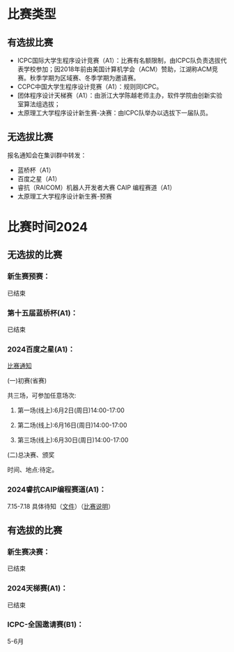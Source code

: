 # 比赛类型

## 有选拔比赛

- ICPC国际大学生程序设计竞赛（A1）：比赛有名额限制，由ICPC队负责选拔代表学校参加；因2018年前由美国计算机学会（ACM）赞助，江湖称ACM竞赛。秋季学期为区域赛、冬季学期为邀请赛。
- CCPC中国大学生程序设计竞赛（A1）：规则同ICPC。
- 团体程序设计天梯赛（A1）：由浙江大学陈越老师主办，软件学院由创新实验室算法组选拔；
- 太原理工大学程序设计新生赛-决赛：由ICPC队举办以选拔下一届队员。

## 无选拔比赛

报名通知会在集训群中转发：

- 蓝桥杯（A1）
- 百度之星（A1）
- 睿抗（RAICOM）机器人开发者大赛 CAIP 编程赛道（A1）
- 太原理工大学程序设计新生赛-预赛



# 比赛时间2024

## 无选拔的比赛

### 新生赛预赛：

已结束

### 第十五届蓝桥杯(A1)：
已结束

### 2024百度之星(A1)：

[比赛通知](https://astar.n.shifen.com/#/news-info?tab=3&id=DFB6DFB6D857F4E15BC1326C3E2AE04E)

  (一)初赛(省赛)
  
  共三场，可参加任意场次:
  
  1. 第一场(线上):6月2日(周日)14:00-17:00
     
  2. 第二场(线上):6月16日(周日)14:00-17:00
     
  3. 第三场(线上):6月30日(周日)14:00-17:00
     
  (二)总决赛、颁奖
  
  时间、地点:待定。
  
### 2024睿抗CAIP编程赛道(A1)：
7.15-7.18 具体待知（[文件](https://www.raicom.com.cn/content.html?cid=801)）（[比赛说明](https://www.raicom.com.cn/content.html?cid=733)）


## 有选拔的比赛

### 新生赛决赛：
已结束

### 2024天梯赛(A1)： 
已结束

### ICPC-全国邀请赛(B1)：
5-6月
